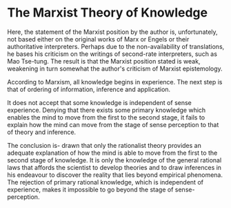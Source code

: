 The Marxist Theory of Knowledge
===============================

Here, the statement of the Marxist position by the author is,
unfortunately, not based either on the original works of Marx or Engels
or their authoritative interpreters. Perhaps due to the non-availability
of translations, he bases his criticism on the writings of second-rate
interpreters, such as Mao Tse-tung. The result is that the Marxist
position stated is weak, weakening in turn somewhat the author's
criticism of Marxist epistemology.

According to Marxism, all knowledge begins in experience. The next step
is that of ordering of information, inference and application.

It does not accept that some knowledge is independent of sense
experience. Denying that there exists some primary knowledge which
enables the mind to move from the first to the second stage, it fails to
explain how the mind can move from the stage of sense perception to that
of theory and inference.

The conclusion is- drawn that only the rationalist theory provides an
adequate explanation of how the mind is able to move from the first to
the second stage of knowledge. It is only the knowledge of the general
rational laws that affords the scientist to develop theories and to draw
inferences in his endeavour to discover the reality that lies beyond
empirical phenomena. The rejection of primary rational knowledge, which
is independent of experience, makes it impossible to go beyond the stage
of sense-perception.


